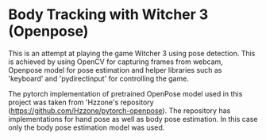 # Body Tracking with Witcher 3 (Openpose)

This is an attempt at playing the game Witcher 3 using pose detection. This is achieved by using OpenCV for capturing frames from webcam, Openpose model for pose estimation and helper libraries such as 'keyboard' and 'pydirectinput' for controlling the game.

The pytorch implementation of pretrained OpenPose model used in this project was taken from 'Hzzone's repository (https://github.com/Hzzone/pytorch-openpose). The repository has implementations for hand pose as well as body pose estimation. In this case only the body pose estimation model was used.
